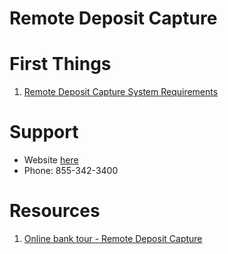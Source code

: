 # Remote Deposit Capture 

# First Things
1. [Remote Deposit Capture System Requirements](https://www.firstinterstatebank.com/support/system/remote-deposit.php)

# Support 
- Website [here](https://www.firstinterstatebank.com/support/)
- Phone: 855-342-3400

# Resources
1. [Online bank tour - Remote Deposit Capture](https://www.onlinebanktours.com/mobile/?b=233&c=96556)
